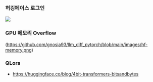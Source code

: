 ### 허깅페이스 로그인 ###
![](https://github.com/gnosia93/llm_diffusion_pytorch/blob/main/images/hf-login.png)

### GPU 메모리 Overflow ###
![]()(https://github.com/gnosia93/llm_diff_pytorch/blob/main/images/hf-memory.png)


### QLora ###
* https://huggingface.co/blog/4bit-transformers-bitsandbytes
